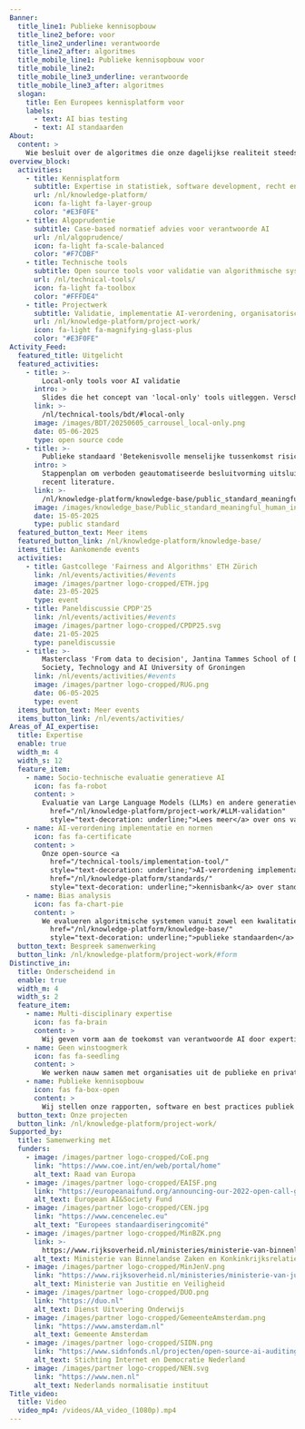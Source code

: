 ```yaml
---
Banner:
  title_line1: Publieke kennisopbouw
  title_line2_before: voor
  title_line2_underline: verantwoorde
  title_line2_after: algoritmes
  title_mobile_line1: Publieke kennisopbouw voor
  title_mobile_line2:
  title_mobile_line3_underline: verantwoorde
  title_mobile_line3_after: algoritmes
  slogan:
    title: Een Europees kennisplatform voor
    labels:
      - text: AI bias testing
      - text: AI standaarden
About:
  content: >
    Wie besluit over de algoritmes die onze dagelijkse realiteit steeds meer bepalen? Wij geloven dat dit een zaak is van ons allemaal. Ons team van data scientists, juristen en ethici biedt oplossingen voor waardegedreven vraagstukken die centraal staan bij de inzet van AI. Als kennisplatform slaan we een brug tussen beleid, wetenschap en casuïstiek. Door middel van open-source tools, onafhankelijke validatie en advies zetten we kennis om in actie. Kom in contact om samen werk te maken van de verantwoorde inzet van AI.
overview_block:
  activities:
    - title: Kennisplatform
      subtitle: Expertise in statistiek, software development, recht en ethiek
      url: /nl/knowledge-platform/
      icon: fa-light fa-layer-group
      color: "#E3F0FE"
    - title: Algoprudentie
      subtitle: Case-based normatief advies voor verantwoorde AI
      url: /nl/algoprudence/
      icon: fa-light fa-scale-balanced
      color: "#F7CDBF"
    - title: Technische tools
      subtitle: Open source tools voor validatie van algorithmische systemen 
      url: /nl/technical-tools/
      icon: fa-light fa-toolbox
      color: "#FFFDE4"
    - title: Projectwerk
      subtitle: Validatie, implementatie AI-verordening, organisatorische beheersmaatregelen etc.
      url: /nl/knowledge-platform/project-work/
      icon: fa-light fa-magnifying-glass-plus
      color: "#E3F0FE"
Activity_Feed:
  featured_title: Uitgelicht
  featured_activities:
    - title: >-
        Local-only tools voor AI validatie
      intro: >
        Slides die het concept van 'local-only' tools uitleggen. Verschillen en overeenkomsten met cloud computing worden toegelicht, inclusief voorbeelden hoe Algorithm Audit’s open source software gebruikt kan worden gebruikt voor usnupervised bias detectie en synthetische datageneratie.    
      link: >-
        /nl/technical-tools/bdt/#local-only
      image: /images/BDT/20250605_carrousel_local-only.png
      date: 05-06-2025
      type: open source code
    - title: >-
        Publieke standaard 'Betekenisvolle menselijke tussenkomst risicoprofileringsalgoritmes'
      intro: >
        Stappenplan om verboden geautomatiseerde besluitvorming uitsluitend gebaseerd op profilering te voorkomen, zoals vermeld in artikel 22 AVG. Gebaseerd op ervaringen uit de uitvoeringspraktijk met risicoprofileringsalgoritmes en in overeenstemming met recente (wetenschappelijke) publicaties.
        recent literature.
      link: >-
        /nl/knowledge-platform/knowledge-base/public_standard_meaningful_human_intervention/
      image: /images/knowledge_base/Public_standard_meaningful_human_intervention.png
      date: 15-05-2025
      type: public standard
  featured_button_text: Meer items
  featured_button_link: /nl/knowledge-platform/knowledge-base/
  items_title: Aankomende events
  activities:
    - title: Gastcollege 'Fairness and Algorithms' ETH Zürich
      link: /nl/events/activities/#events
      image: /images/partner logo-cropped/ETH.jpg
      date: 23-05-2025
      type: event
    - title: Paneldiscussie CPDP'25
      link: /nl/events/activities/#events
      image: /images/partner logo-cropped/CPDP25.svg
      date: 21-05-2025
      type: paneldiscussie
    - title: >-
        Masterclass 'From data to decision', Jantina Tammes School of Digital
        Society, Technology and AI University of Groningen
      link: /nl/events/activities/#events
      image: /images/partner logo-cropped/RUG.png
      date: 06-05-2025
      type: event
  items_button_text: Meer events
  items_button_link: /nl/events/activities/
Areas_of_AI_expertise:
  title: Expertise
  enable: true
  width_m: 4
  width_s: 12
  feature_item:
    - name: Socio-technische evaluatie generatieve AI
      icon: fas fa-robot
      content: >
        Evaluatie van Large Language Models (LLMs) en andere generatieve AI-modellen met betrekking tot robuustheid, privacy en naleving van de AI-verordening. Op basis van praktijkvoorbeelden ontwikkelen we een validatiekader om contentfilters, guardrails en ontwerpkeuzes voor gebruikersinteractie te beoordelen. <a
          href="/nl/knowledge-platform/project-work/#LLM-validation"
          style="text-decoration: underline;">Lees meer</a> over ons validatiekader.
    - name: AI-verordening implementatie en normen
      icon: fas fa-certificate
      content: >
        Onze open-source <a
          href="/technical-tools/implementation-tool/"
          style="text-decoration: underline;">AI-verordening implementatie tool</a> helpt organisaties bij het identificeren van AI-systemen en het toewijzen van de juiste risicocategorie. Als lid van Nederlandse en Europese normalisatieorganisaties NEN en CEN-CENELEC volgt en draagt Algorithm Audit actief bij aan de ontwikkeling van geharmoniseerde normen voor AI-systemen. Zie ook onze publieke <a
          href="/nl/knowledge-platform/standards/"
          style="text-decoration: underline;">kennisbank</a> over standaardisatie.
    - name: Bias analysis
      icon: fas fa-chart-pie
      content: >
        We evalueren algoritmische systemen vanuit zowel een kwalitatieve als kwantitatieve dimensie. Naast expertise in data-analyse en software ontwikkeling beschikken we over kennis van juridische kaders rondom non-discriminatie, geautomatiseerde besluitvorming en organisatorisch risicomanagement. Zie onze <a
          href="/nl/knowledge-platform/knowledge-base/"
          style="text-decoration: underline;">publieke standaarden</a> voor verantwoord gebruik van algoritmische systemen.
  button_text: Bespreek samenwerking
  button_link: /nl/knowledge-platform/project-work/#form
Distinctive_in:
  title: Onderscheidend in
  enable: true
  width_m: 4
  width_s: 2
  feature_item:
    - name: Multi-disciplinary expertise
      icon: fas fa-brain
      content: >
        Wij geven vorm aan de toekomst van verantwoorde AI door expertise in statistiek, softwareontwikkeling, recht en ethiek samen te brengen. Ons werk wordt gelezen door heel Europa en daarbuiten.
    - name: Geen winstoogmerk
      icon: fas fa-seedling
      content: >
        We werken nauw samen met organisaties uit de publieke en private sector, toezichthouders en beleidsmakers om kennisuitwisseling over verantwoorde AI te bevorderen. Werken zonder winstoogmerk sluit het beste aan bij onze activiteiten en doelstellingen.
    - name: Publieke kennisopbouw
      icon: fas fa-box-open
      content: >
        Wij stellen onze rapporten, software en best practices publiek beschikbaar en dragen zo bij aan het collectieve leerproces over de verantwoorde inzet van AI. We prioriteren publieke kennisopbouw boven het beschermen van ons intellectueel eigendom.
  button_text: Onze projecten
  button_link: /nl/knowledge-platform/project-work/
Supported_by:
  title: Samenwerking met
  funders:
    - image: /images/partner logo-cropped/CoE.png
      link: "https://www.coe.int/en/web/portal/home"
      alt_text: Raad van Europa
    - image: /images/partner logo-cropped/EAISF.png
      link: "https://europeanaifund.org/announcing-our-2022-open-call-grantees/"
      alt_text: European AI&Society Fund
    - image: /images/partner logo-cropped/CEN.jpg
      link: "https://www.cencenelec.eu"
      alt_text: "Europees standaardiseringcomité"
    - image: /images/partner logo-cropped/MinBZK.png
      link: >-
        https://www.rijksoverheid.nl/ministeries/ministerie-van-binnenlandse-zaken-en-koninkrijksrelaties
      alt_text: Ministerie van Binnelandse Zaken en Konkinkrijksrelaties
    - image: /images/partner logo-cropped/MinJenV.png
      link: "https://www.rijksoverheid.nl/ministeries/ministerie-van-justitie-en-veiligheid"
      alt_text: Ministerie van Justitie en Veiligheid
    - image: /images/partner logo-cropped/DUO.png
      link: "https://duo.nl"
      alt_text: Dienst Uitvoering Onderwijs
    - image: /images/partner logo-cropped/GemeenteAmsterdam.png
      link: "https://www.amsterdam.nl"
      alt_text: Gemeente Amsterdam
    - image: /images/partner logo-cropped/SIDN.png
      link: "https://www.sidnfonds.nl/projecten/open-source-ai-auditing"
      alt_text: Stichting Internet en Democratie Nederland
    - image: /images/partner logo-cropped/NEN.svg
      link: "https://www.nen.nl"
      alt_text: Nederlands normalisatie instituut
Title_video:
  title: Video
  video_mp4: /videos/AA_video_(1080p).mp4
---
```

